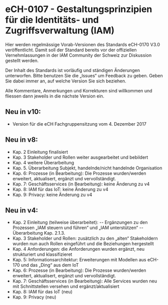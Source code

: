 # eCH-0107 - Gestaltungsprinzipien für die Identitäts- und Zugriffsverwaltung (IAM)

Hier werden regelmässige Vorab-Versionen des Standards eCH-0170 V3.0 veröffentlicht. Damit soll der Standard bereits vor der offiziellen Vernehmlassungen in der IAM Community der Schweiz zur Diskussion gestellt werden.

Der Inhalt des Standards ist vorläufig und ständigen Änderungen unterworfen. Bitte benutzen Sie die „Issues“ um Feedback zu geben. Geben Sie dabei immer an, auf welche Version Sie sich beziehen.

Alle Kommentare, Anmerkungen und Korrekturen sind willkommen und fliessen dann jeweils in die nächste Version ein.

## Neu in v10:
-	Version für die eCH Fachgruppensitzung vom 4. Dezember 2017

## Neu in v8:
-	Kap. 2 Einleitung finalisiert
- Kap. 3 Stakeholder und Rollen weiter ausgearbeitet und bebildert
- Kap. 4 weitere Überarbeitung
- Kap. 5. Überarbeitung Subjekt, handelnde/nicht handelnde Organisation
- Kap. 6: Prozesse (in Bearbeitung): Die Prozesse wurden/werden erweitert, aktualisert, ergänzt und vervollständigt.
-	Kap. 7: Geschäftsservices (in Bearbeitung): keine Änderung zu v4
-	Kap. 8: IAM für das IoT: keine Änderung zu v4
-	Kap. 9: Privacy:  keine Änderung zu v4

## Neu in v4:

-	 Kap. 2 Einleitung (teilweise überarbeitet): 
--	Ergänzungen zu den Prozessen „IAM steuern und führen“ und „IAM unterstützen“
--	Überarbeitung Kap. 2.1.3.
-	Kap. 3 Stakeholder und Rollen: zusätzlich zu den „alten“ Stakeholdern wurden nun auch Rollen eingeführt und die Beziehungen hergestellt
-	Kap. 4 Anforderungen: die Anforderungen wurden ergänzt, neu strukturiert und klassifizieret
-	Kap. 5: Informationsarchitektur: Erweiterungen mit Modellen aus eCH-170 und das „Ding“ aus dem IoT
-	Kap. 6: Prozesse (in Bearbeitung): Die Prozesse wurden/werden erweitert, aktualisert, ergänzt und vervollständigt.
-	Kap. 7: Geschäftsservices (in Bearbeitung): Alle Services wurden neu mit Schnittstellen versehen und ergänzt/aktualisiert
-	Kap. 8: IAM für das IoT (neu)
-	Kap. 9: Privacy (neu)
